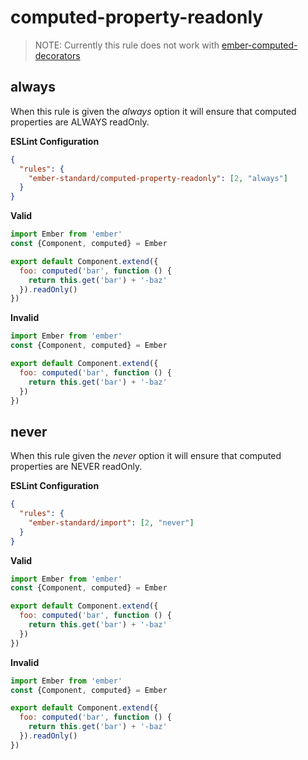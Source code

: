 # computed-property-readonly

> NOTE: Currently this rule does not work with [ember-computed-decorators](https://github.com/rwjblue/ember-computed-decorators)

## always

When this rule is given the *always* option it will ensure that computed properties are ALWAYS readOnly.

**ESLint Configuration**

```json
{
  "rules": {
    "ember-standard/computed-property-readonly": [2, "always"]
  }
}
```

**Valid**

```js
import Ember from 'ember'
const {Component, computed} = Ember

export default Component.extend({
  foo: computed('bar', function () {
    return this.get('bar') + '-baz'
  }).readOnly()
})
```

**Invalid**

```js
import Ember from 'ember'
const {Component, computed} = Ember

export default Component.extend({
  foo: computed('bar', function () {
    return this.get('bar') + '-baz'
  })
})
```

## never

When this rule given the *never* option it will ensure that computed properties are NEVER readOnly.

**ESLint Configuration**

```json
{
  "rules": {
    "ember-standard/import": [2, "never"]
  }
}
```

**Valid**

```js
import Ember from 'ember'
const {Component, computed} = Ember

export default Component.extend({
  foo: computed('bar', function () {
    return this.get('bar') + '-baz'
  })
})
```

**Invalid**

```js
import Ember from 'ember'
const {Component, computed} = Ember

export default Component.extend({
  foo: computed('bar', function () {
    return this.get('bar') + '-baz'
  }).readOnly()
})
```
